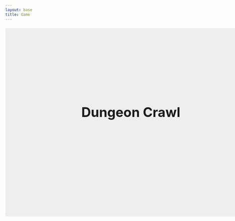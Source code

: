```yaml
---
layout: base
title: Game
---
```


<style>
    canvas {
        border: 1px solid #333;
        background: #b7b7b7ff;
        display: block;
        margin: 20px auto;
    }

    /* Shared style for all image buttons */
    .image-button {
        width: 200px;
        height: 60px;
        background-size: cover;
        background-position: center;
        border: none;
        cursor: pointer;
        display: flex;
        align-items: center;
        justify-content: center;
        font-size: 1.5em;
        color: white;
        text-shadow: 1px 1px 2px black;
        transition: transform 0.1s;
        margin: 0.5em 0;
    }

    .image-button:hover {
        transform: scale(1.05);
    }

    .main-menu {
        position: absolute;
        top: 0;
        left: 0;
        width: 800px;
        height: 600px;
        background: #eee;
        display: flex;
        flex-direction: column;
        align-items: center;
        justify-content: center;
        z-index: 1;
    }

    .death-screen {
        position: absolute;
        top: 0;
        left 0;
        width: 801px;
        height: 601px;
        background: rgba(0,0,0,0.8);
        color: white;
        display: none;
        flex-direction: column;
        align-items: center;
        justify-content: center;
        z-index: 2;
    }

    .upgrade-menu {
        position: absolute;
        top: 0;
        left: 0;
        width: 800px;
        height: 600px;
        background: #ddd;
        display: none;
        flex-direction: column;
        align-items: center;
        justify-content: center;
        z-index: 3;
    }

    .pause-menu {
        position: absolute;
        top: 0;
        left: 0;
        width: 800px;
        height: 600px;
        display: none;
        flex-direction: column;
        align-items: center;
        justify-content: center;
        z-index: 4;
    }    
</style>

<div style="position:relative; width:800px; height:600px; margin:0 auto;">
    <canvas id="gameCanvas" width="800" height="600"></canvas>
    <!-- Main Menu -->
    <div id="mainMenu" class="main-menu">
        <h1 style="font-size:3em;margin-bottom:1em;">Dungeon Crawl</h1>
        <div id="startBtn" class="image-button"></div>
    </div>
    <!-- Death Screen -->
    <div id="deathScreen" class="death-screen">
        <h1 style="font-size:3em;margin-bottom:1em;">You Died</h1>
        <div id="restartBtn" class="image-button">Restart</div>
    </div>
    <!-- Upgrades Menu -->
    <div id="upgradeMenu" class="upgrade-menu">
        <h1 style="font-size:2.5em;margin-bottom:1em;">Upgrades</h1>
        <div id="upgradeHealth" class="image-button">Increase Health (5 coins)</div>
        <div id="upgradeSpeed" class="image-button">Increase Speed (5 coins)</div>
        <div id="closeUpgrades" class="image-button">Back to Game</div>
    </div>
    <!-- Pause Menu -->
    <div id="pauseMenu" class="pause-menu">
        <h1 style="font-size:3em;margin-bottom:1em;color:white;">Paused</h1>
        <div id="resumeBtn" class="image-button">Resume</div>
        <div id="pauseUpgradesBtn" class="image-button">Upgrades</div>
        <div id="quitBtn" class="image-button">Quit to Main Menu</div>
    </div>
</div>

<script type="module">

import { Player } from './move.js';
import { Camera } from './camera.js';
import { TileManager } from './tile.js';
import { checkOnscreen } from './screen.js';
import { GameObject } from './collide.js';
import { Enemy } from './enemy.js';
import { Bullet } from './bullet.js';

const canvas = document.getElementById('gameCanvas');
const ctx = canvas.getContext('2d');

const mainMenu = document.getElementById('mainMenu');
const startBtn = document.getElementById('startBtn');

const deathScreen = document.getElementById('deathScreen');
const restartBtn = document.getElementById('restartBtn');

const upgradeMenu = document.getElementById('upgradeMenu');
const upgradeHealthBtn = document.getElementById('upgradeHealth');
const upgradeSpeedBtn = document.getElementById('upgradeSpeed');
const closeUpgradesBtn = document.getElementById('closeUpgrades');

const pauseMenu = document.getElementById('pauseMenu');
const resumeBtn = document.getElementById('resumeBtn');
const pauseUpgradesBtn = document.getElementById('pauseUpgradesBtn');
const quitBtn = document.getElementById('quitBtn');

let gameStarted = false;
let gameOver = false;
let paused = false;
let playTime = 0;

// Set custom images for buttons
startBtn.style.backgroundImage = "url('./art/start.png')";
restartBtn.style.backgroundImage = "url('images/restart.png')";
upgradeHealthBtn.style.backgroundImage = "url('images/health.png')";
upgradeSpeedBtn.style.backgroundImage = "url('images/speed.png')";
closeUpgradesBtn.style.backgroundImage = "url('images/back.png')";
resumeBtn.style.backgroundImage = "url('images/resume.png')";
pauseUpgradesBtn.style.backgroundImage = "url('images/upgrades.png')";
quitBtn.style.backgroundImage = "url('images/quit.png')";

// --- Main Menu ---
startBtn.addEventListener('click', () => {
    mainMenu.style.display = 'none';
    gameStarted = true;
    update();
    spawnTiles(2);
});

// --- Death Screen ---
restartBtn.addEventListener('click', () => {
    deathScreen.style.display = 'none';
    resetGame();
    update();
    spawnTiles(2);
});

// --- Upgrades ---
upgradeHealthBtn.addEventListener('click', () => {
    if (player.coins >= 5) {
        player.coins -= 5;
        player.health += 20;
    }
});
upgradeSpeedBtn.addEventListener('click', () => {
    if (player.coins >= 5) {
        player.coins -= 5;
        player.speed += 0.2;
    }
});
closeUpgradesBtn.addEventListener('click', () => {
    upgradeMenu.style.display = 'none';
    paused = false;
    update();
});

// --- Pause Menu ---
resumeBtn.addEventListener('click', () => {
    paused = false;
    pauseMenu.style.display = 'none';
    update();
});
pauseUpgradesBtn.addEventListener('click', () => {
    pauseMenu.style.display = 'none';
    upgradeMenu.style.display = 'flex';
});
quitBtn.addEventListener('click', () => {
    paused = false;
    gameStarted = false;
    pauseMenu.style.display = 'none';
    mainMenu.style.display = 'flex';
    resetGame();
});

// --- Game Logic ---
function resetGame() {
    player.x = 0;
    player.y = 0;
    player.xv = 0;
    player.yv = 0;
    player.health = 100;
    player.coins = 0;
    gameOver = false;
    enemies.length = 0;
    tiles.length = 0;
    playTime = 0;
};

const keys = {};
function keysDetection() {
    if (keys["w"] || keys["ArrowUp"]) player.yv -= player.speed;
    if (keys["s"] || keys["ArrowDown"]) player.yv += player.speed;
    if (keys["a"] || keys["ArrowLeft"]) player.xv -= player.speed;
    if (keys["d"] || keys["ArrowRight"]) player.xv += player.speed;
}

function drawText() {
    ctx.font = '24px Arial';
    ctx.fillStyle = 'black';
    ctx.fillText('Health: ' + player.health, 20, 40);
    ctx.fillText('Coins: ' + player.coins, 20, 68);
    ctx.fillText('[U] Upgrades', 20, 96);
}

function drawTiles(width,height) {
    for (let i = 0; i < tiles.length; i++) {
        const t = tiles[i];
        if (t.life === 0) {
            t.life += 0.1;
            if (t.life >= 100) {
                tiles.splice(i,1);
                i--;
                continue;
            }
        }
        if (t.type === 2) {
            addEnemy(t.x, t.y);
            tiles.splice(i,1);
            i--;
        }
        if (checkOnscreen(t.x, t.y, width, height)) {
            if (t.type === 1) {
                if (updCollide(player,t,20)) {
                    pointAt(t.x,t.y);
                    move(distance(0,0,player.xv,player.yv));
                }
                ctx.fillStyle = 'black';
                ctx.fillRect((t.x-camera.x) + (canvas.width/2)-10, (t.y-camera.y) + (canvas.height/2)-10, 20, 20);
            } else if (t.type === 3) {
                if (updCollide(player,t,20)) {
                    player.coins += 1;
                    tiles.splice(i,1);
                    i--;
                }
                ctx.fillStyle = 'yellow';
                ctx.fillRect((t.x-camera.x) + (canvas.width/2)-5, (t.y-camera.y) + (canvas.height/2)-5, 10, 10);
            }
        }
    }
}

function wait(seconds) {
    return new Promise(resolve => setTimeout(resolve, seconds * 1000));
}

async function spawnTiles(waitTime) {
    while(true) {
        await wait(waitTime-(playTime/1000));
        let rand = (Math.random()*2)-1;
        const temp = {
            x: Math.floor(rand*(canvas.width/2-20)+camera.x),
            y: Math.floor(rand*(canvas.height/2-20)+camera.y),
        };
        const t = Math.floor(Math.random() * 2) + 1;
        addTile(temp.x,temp.y,Math.floor(t));
    }
}

function border(width,height) {
    if (Math.abs(player.x) >= width) {
        player.x = player.x > 0 ? -width : width;
    }
    if (Math.abs(player.y) >= height) {
        player.y = player.y > 0 ? -height : height;
    }
    ctx.strokeStyle = "black";
    ctx.lineWidth = 4;
    ctx.strokeRect(6 - camera.x, 6 - camera.y, canvas.width-14, canvas.height-14);
}

function update() {
    if (gameOver || paused) return;
    ctx.clearRect(0,0,canvas.width,canvas.height);
    setCameraTarget(player);
    updateCamera();
    playTime += 0.1;
    drawTiles(canvas.width, canvas.height);
    updEnemies(ctx, canvas, player);
    updBullets(ctx, canvas);
    keysDetection();
    player.xv *= 0.9;
    player.yv *= 0.9;
    player.x += player.xv;
    player.y += player.yv;
    border(canvas.width/2 - 20, canvas.height/2 - 20);
    if (player.health <= 0) {
        player.health = 0;
        gameOver = true;
        deathScreen.style.display = 'flex';
        return;
    }
    ctx.fillStyle = 'blue';
    ctx.fillRect((player.x-camera.x)+(canvas.width/2)-12.5,(player.y-camera.y)+(canvas.height/2)-12.5,25,25);
    drawText();
    requestAnimationFrame(update);
}

// --- Input ---
document.addEventListener('keydown', (e) => {
    if (["ArrowUp","ArrowDown","ArrowLeft","ArrowRight"].includes(e.key)) e.preventDefault();
    keys[e.key.toLowerCase()] = true;

    if (e.key.toLowerCase() === 'u' && gameStarted && !gameOver) {
        paused = true;
        upgradeMenu.style.display = 'flex';
    }

    if (e.key === 'Escape' && gameStarted && !gameOver) {
        paused = !paused;
        pauseMenu.style.display = paused ? 'flex' : 'none';
        if (!paused) update();
    }
});
document.addEventListener('keyup', (e) => keys[e.key.toLowerCase()] = false);

canvas.addEventListener("click", (e) => {
    const rect = canvas.getBoundingClientRect();
    const mouseX = e.clientX - rect.left;
    const mouseY = e.clientY - rect.top;
    const worldX = (mouseX - canvas.width/2) + camera.x;
    const worldY = (mouseY - canvas.height/2) + camera.y;
    if (player.ammo <= 0) return;
    shootBullet(worldX, worldY, player.gun);
});
</script>